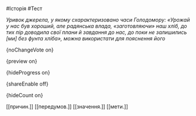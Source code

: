 #Історія #Тест

*Уривок джерела, у якому схарактеризовано часи Голодомору: «Урожай у нас був хороший, але радянська влада, «заготовляючи» наш хліб, до тих пір доводила свої плани й завдання до нас, до поки не залишились [ми] без фунта хліба», можна використати для пояснення його*

{noChangeVote on}

{preview on}

{hideProgress on}

{shareEnable off}

{hideCount on}

[[причин.]]
[[передумов.]]
[[значення.]]
[[мети.]]
